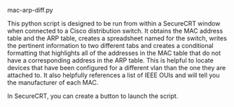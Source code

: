 mac-arp-diff.py

This python script is designed to be run from within a SecureCRT window when
connected to a Cisco distribution switch. It obtains the MAC address table and
the ARP table, creates a spreadsheet named for the switch, writes the pertinent
information to two different tabs and creates a conditional formatting that
highlights all of the addresses in the MAC table that do not have a corresponding
address in the ARP table. This is helpful to locate devices that have been configured
for a different vlan than the one they are attached to. It also helpfully references
a list of IEEE OUIs and will tell you the manufacturer of each MAC.

In SecureCRT, you can create a button to launch the script.
